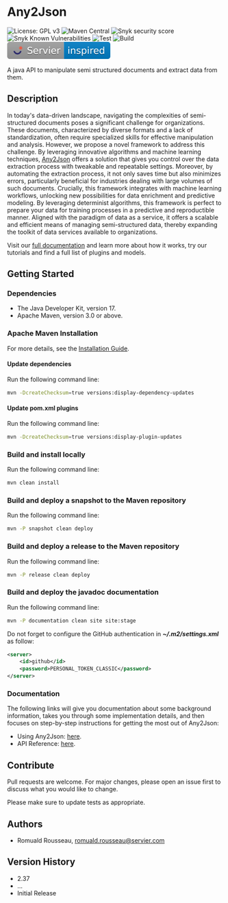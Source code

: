 # Any2Json

![License: GPL v3](https://img.shields.io/badge/License-GPLv3-blue.svg)
![Maven Central](https://maven-badges.herokuapp.com/maven-central/com.github.romualdrousseau/any2json/badge.svg)
![Snyk security score](https://snyk-widget.herokuapp.com/badge/mvn/com.github.romualdrousseau/any2json/badge.svg)
![Snyk Known Vulnerabilities](https://snyk.io/test/github/com.github.romualdrousseau/any2json/badge.svg)
![Test](https://github.com/RomualdRousseau/Any2Json/actions/workflows/build-and-test.yml/badge.svg)
![Build](https://github.com/RomualdRousseau/Any2Json/actions/workflows/build-and-deploy.yml/badge.svg)
![Servier Inspired](https://raw.githubusercontent.com/servierhub/.github/main/badges/inspired.svg)

A java API to manipulate semi structured documents and extract data from them.

## Description

In today's data-driven landscape, navigating the complexities of semi-structured documents poses a significant challenge
for organizations. These documents, characterized by diverse formats and a lack of standardization, often require
specialized skills for effective manipulation and analysis. However, we propose a novel framework to address this
challenge. By leveraging innovative algorithms and machine learning techniques, [Any2Json](https://github.com/RomualdRousseau/Any2Json)
offers a solution that gives you control over the data extraction process with tweakable and repeatable settings.
Moreover, by automating the extraction process, it not only saves time but also minimizes errors, particularly beneficial
for industries dealing with large volumes of such documents. Crucially, this framework integrates with machine learning workflows,
unlocking new possibilities for data enrichment and predictive modeling. By leveraging determinist algorithms, this framework is perfect
to prepare your data for training processes in a predictive and reproductible manner. Aligned with the paradigm of data as a service,
it offers a scalable and efficient means of managing semi-structured data, thereby expanding the toolkit of data services available
to organizations.

Visit our [full documentation](https://romualdrousseau.github.io/Any2Json-Documents/) and learn more about how it works, try our
tutorials and find a full list of plugins and models.

## Getting Started

### Dependencies

* The Java Developer Kit, version 17.
* Apache Maven, version 3.0 or above.

### Apache Maven Installation

For more details, see the [Installation Guide](https://maven.apache.org/install.html).

#### Update dependencies

Run the following command line:

```bash
mvn -DcreateChecksum=true versions:display-dependency-updates
```

#### Update pom.xml plugins

Run the following command line:

```bash
mvn -DcreateChecksum=true versions:display-plugin-updates
```

### Build and install locally

Run the following command line:

```bash
mvn clean install
```

### Build and deploy a snapshot to the Maven repository

Run the following command line:

```bash
mvn -P snapshot clean deploy
```

### Build and deploy a release to the Maven repository

Run the following command line:

```bash
mvn -P release clean deploy
```

### Build and deploy the javadoc documentation

Run the following command line:

```bash
mvn -P documentation clean site site:stage
```

Do not forget to configure the GitHub authentication in ***~/.m2/settings.xml*** as follow:

```xml
<server>
    <id>github</id>
    <password>PERSONAL_TOKEN_CLASSIC</password>
</server>
```

### Documentation

The following links will give you documentation about some background information, takes you through some implementation details,
and then focuses on step-by-step instructions for getting the most out of Any2Json:

* Using Any2Json: [here](https://romualdrousseau.github.io/Any2Json-monorepo/).
* API Reference: [here](https://romualdrousseau.github.io/Any2Json-monorepo/api/).

## Contribute

Pull requests are welcome. For major changes, please open an issue first to discuss what you would like to change.

Please make sure to update tests as appropriate.

## Authors

* Romuald Rousseau, romuald.rousseau@servier.com

## Version History

* 2.37
* ...
* Initial Release
